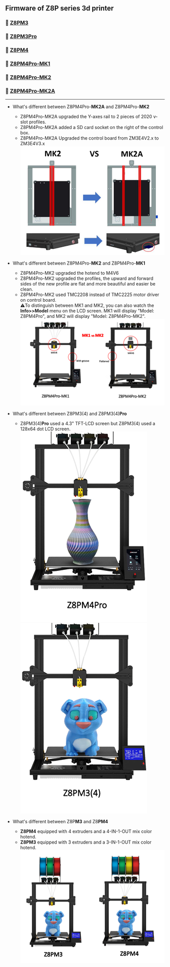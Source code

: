 ## Firmware of Z8P series 3d printer
### :file_folder: [Z8PM3](./Z8PM3/)
### :file_folder: [Z8PM3Pro](./Z8PM3Pro/)
### :file_folder: [Z8PM4](./Z8PM4/)
### :file_folder: [Z8PM4Pro-MK1](./Z8PM4-MK1/)
### :file_folder: [Z8PM4Pro-MK2](./Z8PM4-MK2/)
### :file_folder: [Z8PM4Pro-MK2A](./Z8PM4-MK2A/)

-----
- What's different between Z8PM4Pro-**MK2A** and Z8PM4Pro-**MK2**
  - Z8PM4Pro-MK2A upgraded the Y-axes rail to 2 pieces of 2020 v-slot profiles.
  - Z8PM4Pro-MK2A added a SD card socket on the right of the control box.
  - Z8PM4Pro-MK2A Upgraded the control board from ZM3E4V2.x to ZM3E4V3.x   
  ![](./MK2vsMK2A.jpg)

- What's different between Z8PM4Pro-**MK2** and Z8PM4Pro-**MK1**
  - Z8PM4Pro-MK2 upgraded the hotend to M4V6
  - Z8PM4Pro-MK2 upgraded the profiles, the upward and forward sides of the new profile are flat and more beautiful and easier be clean.
  - Z8PM4Pro-MK2 used TMC2208 instead of TMC2225 motor driver on control board.    
  :warning:To distinguish between MK1 and MK2, you can also watch the **Info>>Model** menu on the LCD screen. MK1 will display "Model: Z8PM4Pro", and MK2 will display "Model: Z8PM4Pro-MK2".
  ![](./MK1vsMK2.jpg)

- What's different between Z8PM3(4) and Z8PM3(4)**Pro**
  - Z8PM3(4)**Pro** used a 4.3" TFT-LCD screen but Z8PM3(4) used a 128x64 dot LCD screen.      
  ![](./Z8PM4Pro.jpg) ![](./Z8PM3.jpg)

- What's different between Z8P**M3** and Z8**PM4**
  - **Z8PM4** equipped with 4 extruders and a 4-IN-1-OUT mix color hotend.    
  - **Z8PM3** equipped with 3 extruders and a 3-IN-1-OUT mix color hotend.     
![](./M3vsM4.jpg)
